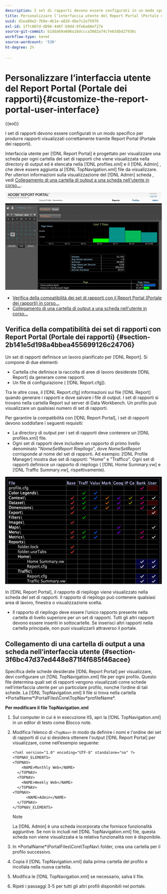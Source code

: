 ```yaml
---
description: I set di rapporti devono essere configurati in un modo specifico per produrre rapporti visualizzati correttamente tramite Report Portal (Portale dei rapporti).
title: Personalizzare l’interfaccia utente del Report Portal (Portale dei rapporti)
uuid: d1ea88e2-7b9e-4b1e-a826-dbe7c2e75976
exl-id: 1f7c807d-d896-448f-b9dd-9fe6a68ef27e
source-git-commit: b1dda69a606a16dccca30d2a74c7e63dbd27936c
workflow-type: tm+mt
source-wordcount: '530'
ht-degree: 2%

---
```


# Personalizzare l’interfaccia utente del Report Portal (Portale dei rapporti){#customize-the-report-portal-user-interface}

{{eol}}

I set di rapporti devono essere configurati in un modo specifico per produrre rapporti visualizzati correttamente tramite Report Portal (Portale dei rapporti).

Interfaccia utente per [!DNL Report Portal] è progettato per visualizzare una scheda per ogni cartella del set di rapporti che viene visualizzata nella directory di output ed è elencata nella [!DNL profiles.xml] e il [!DNL Admin] , che deve essere aggiunta al [!DNL TopNavigation.xml] file da visualizzare. Per ulteriori informazioni sulla visualizzazione del [!DNL Admin] scheda , vedi [Collegamento di una cartella di output a una scheda nell&#39;utente in corso...](../../../home/c-rpt-oview/c-install-rpt-port/c-rpt-port-user-inter.md#section-3f6bc47d37ed448e871f4f685f46acee).

![](assets/report_portal_home.png)

* [Verifica della compatibilità dei set di rapporti con il Report Portal (Portale dei rapporti) in corso...](../../../home/c-rpt-oview/c-install-rpt-port/c-rpt-port-user-inter.md#section-2b141e5d198a4bbea455699126c24706)
* [Collegamento di una cartella di output a una scheda nell&#39;utente in corso...](../../../home/c-rpt-oview/c-install-rpt-port/c-rpt-port-user-inter.md#section-3f6bc47d37ed448e871f4f685f46acee)

## Verifica della compatibilità dei set di rapporti con Report Portal (Portale dei rapporti) {#section-2b141e5d198a4bbea455699126c24706}

Un set di rapporti definisce un lavoro pianificato per [!DNL Report]. Si compone di due elementi:

* Cartella che definisce la raccolta di aree di lavoro desiderate [!DNL Report] da generare come rapporti.
* Un file di configurazione ( [!DNL Report.cfg]).

Tra le altre cose, il [!DNL Report.cfg] informazioni sui file [!DNL Report] quando generare i rapporti e dove salvare i file di output. I set di rapporti si trovano nella cartella Report sul server di Data Workbench. Un profilo può visualizzare un qualsiasi numero di set di rapporti.

Per garantire la compatibilità con [!DNL Report Portal], i set di rapporti devono soddisfare i seguenti requisiti:

* La directory di output per i set di rapporti deve contenere un [!DNL profiles.xml] file.
* Ogni set di rapporti deve includere un rapporto di primo livello denominato &quot;*NomeSetReport* Riepilogo&quot;, dove *NomeSetReport* corrisponde al nome del set di rapporti. Ad esempio: [!DNL Profile Manager] mostra due set di rapporti: &quot;Home&quot; e &quot;Traffico&quot;. Ogni set di rapporti definisce un rapporto di riepilogo ( [!DNL Home Summary.vw] e [!DNL Traffic Summary.vw], rispettivamente).

![](assets/rptPort_scrn_RptSets.png)

In [!DNL Report Portal], il rapporto di riepilogo viene visualizzato nella scheda del set di rapporti. Il rapporto di riepilogo può contenere qualsiasi area di lavoro, finestra o visualizzazione scelta.

* Il rapporto di riepilogo deve essere l’unico rapporto presente nella cartella di livello superiore per un set di rapporti. Tutti gli altri rapporti devono essere inseriti in sottocartelle. Se inserisci altri rapporti nella cartella principale, non puoi visualizzarli attraverso il portale.

## Collegamento di una cartella di output a una scheda nell’interfaccia utente {#section-3f6bc47d37ed448e871f4f685f46acee}

Specifica delle schede desiderate [!DNL Report Portal] per visualizzare, devi configurare un [!DNL TopNavigation.xml] file per ogni profilo. Questo file determina quali set di rapporti vengono visualizzati come schede nell’interfaccia utente per un particolare profilo, nonché l’ordine di tali schede. La [!DNL TopNavigation.xml] Il file si trova nella cartella \*PortalName*\PortalFiles\Core\TopNav\*profileName*.

**Per modificare il file TopNavigation.xml**

1. Sul computer in cui è in esecuzione IIS, apri la [!DNL TopNavigation.xml] in un editor di testo come Blocco note.
1. Modifica l’elenco di `<TopNav>` in modo da definire i nomi e l&#39;ordine dei set di rapporti di cui si desidera ottenere l&#39;output [!DNL Report Portal] per visualizzare, come nell’esempio seguente:

   ```
   <?xml version="1.0" encoding="UTF-8" standalone="no" ?>
   <TOPNAV_ELEMENTS>
   <TOPNAV>
       <NAME>Monthly Web</NAME>
     </TOPNAV>
     <TOPNAV>
       <NAME>Weekly Web</NAME>
     </TOPNAV>
   <TOPNAV> 
         <NAME>Admin</NAME> 
     </TOPNAV>
   </TOPNAV_ELEMENTS>
   ```

   >[!NOTE]
   >
   >La [!DNL Admin] è una scheda incorporata che fornisce funzionalità aggiuntive. Se non lo includi nel [!DNL TopNavigation.xml] file, questa scheda non viene visualizzata e la relativa funzionalità non è disponibile.

1. In \*PortalName*\PortalFiles\Core\TopNav\ folder, crea una cartella per il profilo successivo.
1. Copia il [!DNL TopNavigation.xml] dalla prima cartella del profilo e incollala nella nuova cartella.
1. Modifica le [!DNL TopNavigation.xml] se necessario, salva il file.
1. Ripeti i passaggi 3-5 per tutti gli altri profili disponibili nel portale.
